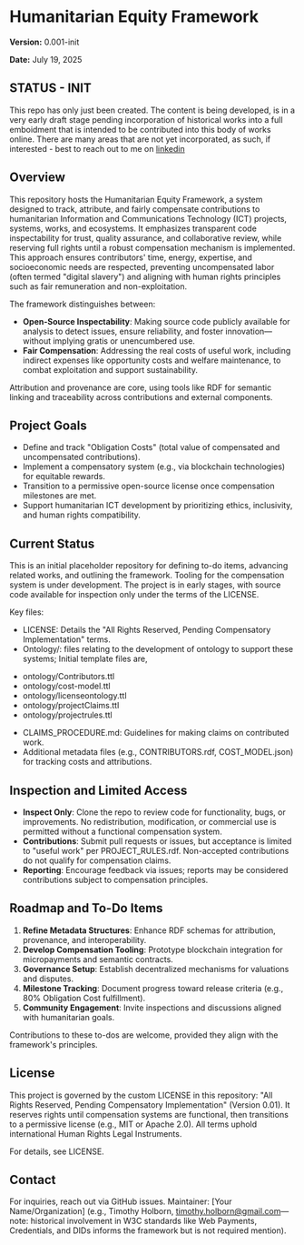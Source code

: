 # **Humanitarian Equity Framework**

**Version:** 0.001-init

**Date:** July 19, 2025

## STATUS - INIT

This repo has only just been created.  The content is being developed, is in a very early draft stage pending incorporation of historical works into a full emboidment that is intended to be contributed into this body of works online.  There are many areas that are not yet incorporated, as such, if interested - best to reach out to me on [linkedin](https://www.linkedin.com/in/ubiquitous/)


## **Overview**

This repository hosts the Humanitarian Equity Framework, a system designed to track, attribute, and fairly compensate contributions to humanitarian Information and Communications Technology (ICT) projects, systems, works, and ecosystems. It emphasizes transparent code inspectability for trust, quality assurance, and collaborative review, while reserving full rights until a robust compensation mechanism is implemented. This approach ensures contributors' time, energy, expertise, and socioeconomic needs are respected, preventing uncompensated labor (often termed "digital slavery") and aligning with human rights principles such as fair remuneration and non-exploitation.

The framework distinguishes between:

* **Open-Source Inspectability**: Making source code publicly available for analysis to detect issues, ensure reliability, and foster innovation—without implying gratis or unencumbered use.  
* **Fair Compensation**: Addressing the real costs of useful work, including indirect expenses like opportunity costs and welfare maintenance, to combat exploitation and support sustainability.

Attribution and provenance are core, using tools like RDF for semantic linking and traceability across contributions and external components.

## **Project Goals**

* Define and track "Obligation Costs" (total value of compensated and uncompensated contributions).  
* Implement a compensatory system (e.g., via blockchain technologies) for equitable rewards.  
* Transition to a permissive open-source license once compensation milestones are met.  
* Support humanitarian ICT development by prioritizing ethics, inclusivity, and human rights compatibility.

## **Current Status**

This is an initial placeholder repository for defining to-do items, advancing related works, and outlining the framework. Tooling for the compensation system is under development. The project is in early stages, with source code available for inspection only under the terms of the LICENSE.

Key files:

* LICENSE: Details the "All Rights Reserved, Pending Compensatory Implementation" terms.  
* Ontology/: files relating to the development of ontology to support these systems; Initial template files are,
- ontology/Contributors.ttl
- ontology/cost-model.ttl
- ontology/licenseontology.ttl
- ontology/projectClaims.ttl
- ontology/projectrules.ttl

* CLAIMS\_PROCEDURE.md: Guidelines for making claims on contributed work.  
* Additional metadata files (e.g., CONTRIBUTORS.rdf, COST\_MODEL.json) for tracking costs and attributions.



## **Inspection and Limited Access**

* **Inspect Only**: Clone the repo to review code for functionality, bugs, or improvements. No redistribution, modification, or commercial use is permitted without a functional compensation system.  
* **Contributions**: Submit pull requests or issues, but acceptance is limited to "useful work" per PROJECT\_RULES.rdf. Non-accepted contributions do not qualify for compensation claims.  
* **Reporting**: Encourage feedback via issues; reports may be considered contributions subject to compensation principles.

## **Roadmap and To-Do Items**

1. **Refine Metadata Structures**: Enhance RDF schemas for attribution, provenance, and interoperability.  
2. **Develop Compensation Tooling**: Prototype blockchain integration for micropayments and semantic contracts.  
3. **Governance Setup**: Establish decentralized mechanisms for valuations and disputes.  
4. **Milestone Tracking**: Document progress toward release criteria (e.g., 80% Obligation Cost fulfillment).  
5. **Community Engagement**: Invite inspections and discussions aligned with humanitarian goals.

Contributions to these to-dos are welcome, provided they align with the framework's principles.

## **License**

This project is governed by the custom LICENSE in this repository: "All Rights Reserved, Pending Compensatory Implementation" (Version 0.01). It reserves rights until compensation systems are functional, then transitions to a permissive license (e.g., MIT or Apache 2.0). All terms uphold international Human Rights Legal Instruments.

For details, see LICENSE.

## **Contact**

For inquiries, reach out via GitHub issues. Maintainer: \[Your Name/Organization\] (e.g., Timothy Holborn, timothy.holborn@gmail.com—note: historical involvement in W3C standards like Web Payments, Credentials, and DIDs informs the framework but is not required mention).
